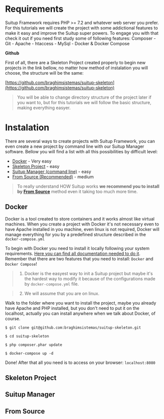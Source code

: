 # Requirements

Suitup Framework requires PHP >= 7.2 and whatever web server you prefer. For this tutorials we
will create the project with some addictional features to make it easy and improve the Suitup super powers. To engage you with that check it out if you need first study some of following features: Composer - Git - Apache - htaccess - MySql - Docker & Docker Compose

**Github** 

First of all, there are a Skeleton Project created properly to begin new projects in the link bellow, no matter how method of instalation you will choose, the structure will be the same:

[https://github.com/braghimsistemas/suitup-skeleton](https://github.com/braghimsistemas/suitup-skeleton)

  > You will be able to change directory structure of the project later if you want to, but for this tutorials we will follow the basic structure, making everything easyer.

# Instalation

There are several ways to create projects with Suitup Framework, you can even create a new project by command line with our Suitup Manager software. Bellow you will find a list with all this possibilities by difficult level:

  - [Docker](#docker) - Very easy
  - [Skeleton Project](#skeleton-project) - easy
  - [Suitup Manager (command line)](#suitup-manager) - easy
  - [From Source (Recommended)](#from-source) - medium

  > To really understand HOW Suitup works **we recommend you to install by [From Source](#from-source)** method even it taking too much more time.

## Docker

Docker is a tool created to store containers and it works almost like virtual machines. When you create a project with Docker it's not necessary even to have Apache installed in you machine, even linux is not required, Docker will manage everything for you by a predefined structure described in the `docker-compose.yml`

To begin with Docker you need to install it locally following your system requirements.
[Here you can find all documentation needed to do it](https://www.docker.com/get-started).
Remember that there are two features that you need to install: `Docker` and `Docker Compose`!

  > 1. Docker is the easyest way to init a Suitup project but maybe it's the hardest way to modify it because of the configurations made by `docker-compose.yml` file.

  > 2. We will assume that you are on linux.

Walk to the folder where you want to install the project, maybe you already have Apache and PHP installed, but you don't need to put it on the localhost, actually you can install anywhere when we talk about Docker, of course.

    $ git clone git@github.com:braghimsistemas/suitup-skeleton.git

    $ cd suitup-skeleton

    $ php composer.phar update
    
    $ docker-compose up -d

Done! After that all you need is to access on your browser: `localhost:8080`

## Skeleton Project

## Suitup Manager

## From Source
